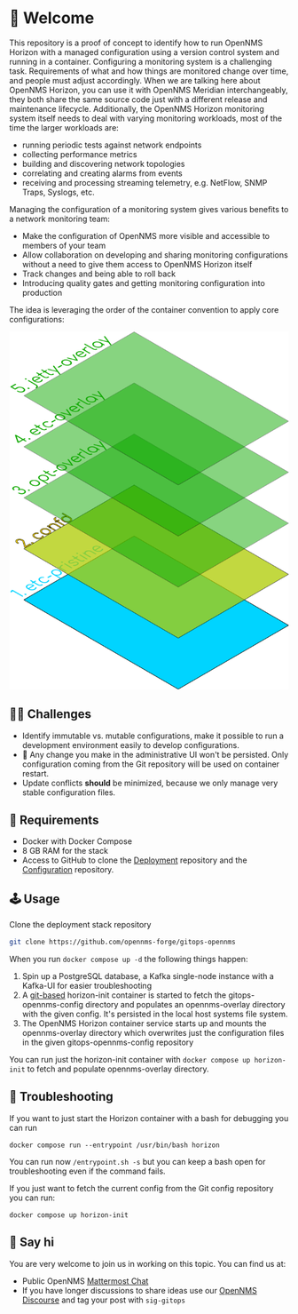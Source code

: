 # 🚀 Welcome

This repository is a proof of concept to identify how to run OpenNMS Horizon with a managed configuration using a version control system and running in a container.
Configuring a monitoring system is a challenging task.
Requirements of what and how things are monitored change over time, and people must adjust accordingly.
When we are talking here about OpenNMS Horizon, you can use it with OpenNMS Meridian interchangeably, they both share the same source code just with a different release and maintenance lifecycle.
Additionally, the OpenNMS Horizon monitoring system itself needs to deal with varying monitoring workloads, most of the time the larger workloads are:

* running periodic tests against network endpoints
* collecting performance metrics
* building and discovering network topologies
* correlating and creating alarms from events
* receiving and processing streaming telemetry, e.g. NetFlow, SNMP Traps, Syslogs, etc.

Managing the configuration of a monitoring system gives various benefits to a network monitoring team:

* Make the configuration of OpenNMS more visible and accessible to members of your team
* Allow collaboration on developing and sharing monitoring configurations without a need to give them access to OpenNMS Horizon itself
* Track changes and being able to roll back
* Introducing quality gates and getting monitoring configuration into production

The idea is leveraging the order of the container convention to apply core configurations:

![config-layer.png](config-layer.png)

## 👩‍🔬 Challenges

* Identify immutable vs. mutable configurations, make it possible to run a development environment easily to develop configurations.
* 🚫 Any change you make in the administrative UI won't be persisted. Only configuration coming from the Git repository will be used on container restart.
* Update conflicts **should** be minimized, because we only manage very stable configuration files.

## 🤹‍ Requirements

* Docker with Docker Compose
* 8 GB RAM for the stack
* Access to GitHub to clone the [Deployment](https://github.com/opennms-forge/gitops-opennms) repository and the [Configuration](https://github.com/opennms-forge/gitops-opennms-config) repository.

## 🕹️ Usage

Clone the deployment stack repository
```bash
git clone https://github.com/opennms-forge/gitops-opennms
```

When you run `docker compose up -d` the following things happen:

1. Spin up a PostgreSQL database, a Kafka single-node instance with a Kafka-UI for easier troubleshooting
2. A [git-based](https://github.com/labmonkeys-space/app-container/tree/main/git) horizon-init container is started to fetch the gitops-opennms-config directory and populates an opennms-overlay directory with the given config. It's persisted in the local host systems file system.
3. The OpenNMS Horizon container service starts up and mounts the opennms-overlay directory which overwrites just the configuration files in the given gitops-opennms-config repository

You can run just the horizon-init container with `docker compose up horizon-init` to fetch and populate opennms-overlay directory.

## 🧟‍ Troubleshooting

If you want to just start the Horizon container with a bash for debugging you can run

```
docker compose run --entrypoint /usr/bin/bash horizon
```
You can run now  `/entrypoint.sh -s` but you can keep a bash open for troubleshooting even if the command fails.

If you just want to fetch the current config from the Git config repository you can run:

```
docker compose up horizon-init
```

## 👋 Say hi

You are very welcome to join us in working on this topic.
You can find us at:

* Public OpenNMS [Mattermost Chat](https://chat.opennms.com/opennms/channels/opennms-discussion)
* If you have longer discussions to share ideas use our [OpenNMS Discourse](https://opennms.discourse.group) and tag your post with `sig-gitops`
